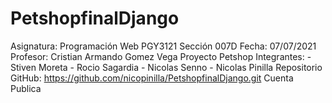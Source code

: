 # PetshopfinalDjango
Asignatura: Programación Web PGY3121 Sección 007D
Fecha: 07/07/2021
Profesor: Cristian Armando Gomez Vega
Proyecto Petshop
Integrantes:
	- Stiven Moreta
	- Rocio Sagardia
	- Nicolas Senno
	- Nicolas Pinilla
Repositorio GitHub: https://github.com/nicopinilla/PetshopfinalDjango.git
Cuenta Publica
